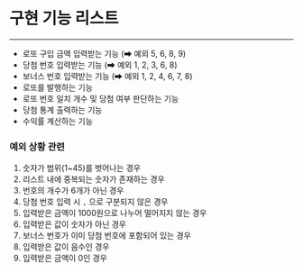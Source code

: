 # 구현 기능 리스트
***
- 로또 구입 금액 입력받는 기능 (➡ 예외 5, 6, 8, 9)
- 당첨 번호 입력받는 기능 (➡ 예외 1, 2, 3, 6, 8)
- 보너스 번호 입력받는 기능 (➡ 예외 1, 2, 4, 6, 7, 8)
- 로또를 발행하는 기능
- 로또 번호 일치 개수 및 당첨 여부 판단하는 기능
- 당첨 통계 출력하는 기능
- 수익률 계산하는 기능

### 예외 상황 관련

1. 숫자가 범위(1~45)를 벗어나는 경우
2. 리스트 내에 중복되는 숫자가 존재하는 경우
3. 번호의 개수가 6개가 아닌 경우
4. 당첨 번호 입력 시 `,` 으로 구분되지 않은 경우
5. 입력받은 금액이 1000원으로 나누어 떨어지지 않는 경우
6. 입력받은 값이 숫자가 아닌 경우
7. 보너스 번호가 이미 당첨 번호에 포함되어 있는 경우
8. 입력받은 값이 음수인 경우
9. 입력받은 금액이 0인 경우
